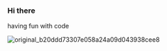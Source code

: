 ### Hi there 

having fun with code

![original_b20ddd73307e058a24a09d043938cee8](https://github.com/user-attachments/assets/23ac9003-37ec-4f81-bf74-c57b7bfca7f0)
